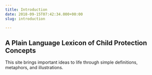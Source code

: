 ```yaml
---
title: Introduction
date: 2018-09-15T07:42:34.000+00:00
slug: introduction

---
```

## A Plain Language Lexicon of Child Protection Concepts

This site brings important ideas to life through simple definitions, metaphors, and illustrations.